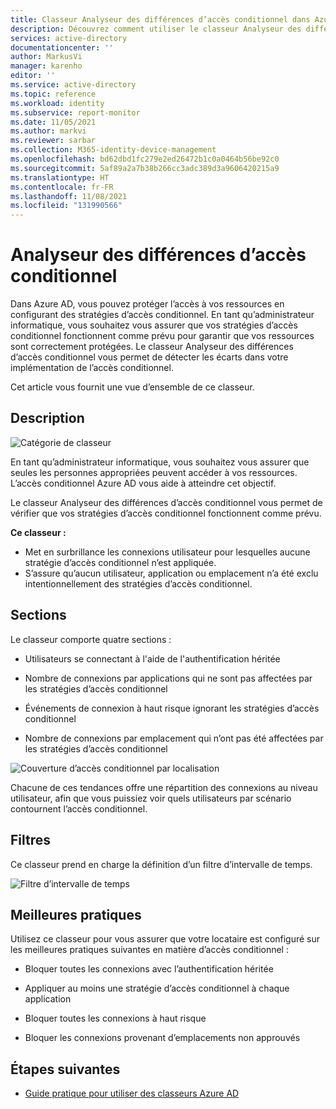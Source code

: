 ```yaml
---
title: Classeur Analyseur des différences d’accès conditionnel dans Azure AD | Microsoft Docs
description: Découvrez comment utiliser le classeur Analyseur des différences d’accès conditionnel.
services: active-directory
documentationcenter: ''
author: MarkusVi
manager: karenho
editor: ''
ms.service: active-directory
ms.topic: reference
ms.workload: identity
ms.subservice: report-monitor
ms.date: 11/05/2021
ms.author: markvi
ms.reviewer: sarbar
ms.collection: M365-identity-device-management
ms.openlocfilehash: bd62dbd1fc279e2ed26472b1c0a0464b56be92c0
ms.sourcegitcommit: 5af89a2a7b38b266cc3adc389d3a9606420215a9
ms.translationtype: HT
ms.contentlocale: fr-FR
ms.lasthandoff: 11/08/2021
ms.locfileid: "131990566"
---
```

# <a name="conditional-access-gap-analyzer-workbook"></a>Analyseur des différences d’accès conditionnel

Dans Azure AD, vous pouvez protéger l’accès à vos ressources en configurant des stratégies d’accès conditionnel.
En tant qu’administrateur informatique, vous souhaitez vous assurer que vos stratégies d’accès conditionnel fonctionnent comme prévu pour garantir que vos ressources sont correctement protégées. Le classeur Analyseur des différences d’accès conditionnel vous permet de détecter les écarts dans votre implémentation de l’accès conditionnel.  

Cet article vous fournit une vue d’ensemble de ce classeur.


## <a name="description"></a>Description

![Catégorie de classeur](./media/workbook-conditional-access-gap-analyzer/workbook-category.png)

En tant qu’administrateur informatique, vous souhaitez vous assurer que seules les personnes appropriées peuvent accéder à vos ressources. L’accès conditionnel Azure AD vous aide à atteindre cet objectif.  

Le classeur Analyseur des différences d’accès conditionnel vous permet de vérifier que vos stratégies d’accès conditionnel fonctionnent comme prévu.

**Ce classeur :**

- Met en surbrillance les connexions utilisateur pour lesquelles aucune stratégie d’accès conditionnel n’est appliquée. 
- S’assure qu’aucun utilisateur, application ou emplacement n’a été exclu intentionnellement des stratégies d’accès conditionnel.  

 

## <a name="sections"></a>Sections


Le classeur comporte quatre sections :  

- Utilisateurs se connectant à l'aide de l'authentification héritée 

- Nombre de connexions par applications qui ne sont pas affectées par les stratégies d’accès conditionnel 

- Événements de connexion à haut risque ignorant les stratégies d’accès conditionnel 

- Nombre de connexions par emplacement qui n’ont pas été affectées par les stratégies d’accès conditionnel 


![Couverture d’accès conditionnel par localisation](./media/workbook-conditional-access-gap-analyzer/conditianal-access-by-location.png)

Chacune de ces tendances offre une répartition des connexions au niveau utilisateur, afin que vous puissiez voir quels utilisateurs par scénario contournent l’accès conditionnel. 

## <a name="filters"></a>Filtres

Ce classeur prend en charge la définition d’un filtre d’intervalle de temps.

![Filtre d’intervalle de temps](./media/workbook-conditional-access-gap-analyzer/time-range.png)



## <a name="best-practices"></a>Meilleures pratiques

Utilisez ce classeur pour vous assurer que votre locataire est configuré sur les meilleures pratiques suivantes en matière d’accès conditionnel :  

- Bloquer toutes les connexions avec l’authentification héritée 

- Appliquer au moins une stratégie d’accès conditionnel à chaque application 

- Bloquer toutes les connexions à haut risque  

- Bloquer les connexions provenant d’emplacements non approuvés  

 





## <a name="next-steps"></a>Étapes suivantes

- [Guide pratique pour utiliser des classeurs Azure AD](howto-use-azure-monitor-workbooks.md)

